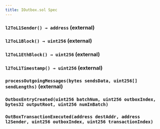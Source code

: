 ```yaml
---
title: IOutbox.sol Spec
---
```


### `l2ToL1Sender() → address` (external)

### `l2ToL1Block() → uint256` (external)

### `l2ToL1EthBlock() → uint256` (external)

### `l2ToL1Timestamp() → uint256` (external)

### `processOutgoingMessages(bytes sendsData, uint256[] sendLengths)` (external)

### `OutboxEntryCreated(uint256 batchNum, uint256 outboxIndex, bytes32 outputRoot, uint256 numInBatch)`

### `OutBoxTransactionExecuted(address destAddr, address l2Sender, uint256 outboxIndex, uint256 transactionIndex)`
